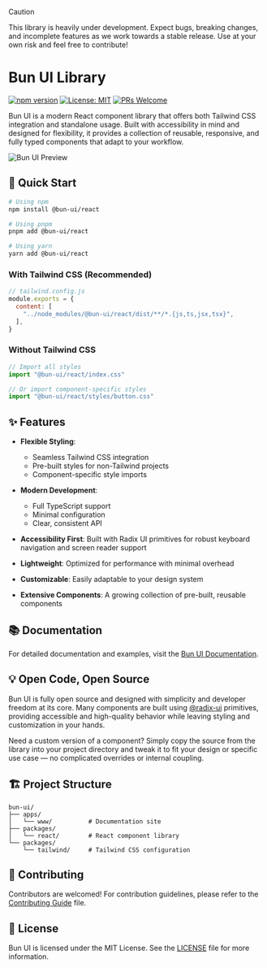 > [!CAUTION]
> This library is heavily under development. Expect bugs, breaking
> changes, and incomplete features as we work towards a stable release. Use at
> your own risk and feel free to contribute!

# Bun UI Library

[![npm version](https://img.shields.io/npm/v/@bun-ui/react.svg)](https://www.npmjs.com/package/@bun-ui/react)
[![License: MIT](https://img.shields.io/badge/License-MIT-yellow.svg)](https://opensource.org/licenses/MIT)
[![PRs Welcome](https://img.shields.io/badge/PRs-welcome-brightgreen.svg)](./CONTRIBUTING.md)

Bun UI is a modern React component library that offers both Tailwind CSS integration and standalone usage. Built with accessibility in mind and designed for flexibility, it provides a collection of reusable, responsive, and fully typed components that adapt to your workflow.

![Bun UI Preview](apps/www/public/preview.png)

## 🚀 Quick Start

```bash
# Using npm
npm install @bun-ui/react

# Using pnpm
pnpm add @bun-ui/react

# Using yarn
yarn add @bun-ui/react
```

### With Tailwind CSS (Recommended)

```js
// tailwind.config.js
module.exports = {
  content: [
    "../node_modules/@bun-ui/react/dist/**/*.{js,ts,jsx,tsx}",
  ],
}
```

### Without Tailwind CSS

```jsx
// Import all styles
import "@bun-ui/react/index.css"

// Or import component-specific styles
import "@bun-ui/react/styles/button.css"
```

## ✨ Features

- **Flexible Styling**: 
  - Seamless Tailwind CSS integration
  - Pre-built styles for non-Tailwind projects
  - Component-specific style imports

- **Modern Development**: 
  - Full TypeScript support
  - Minimal configuration
  - Clear, consistent API

- **Accessibility First**: Built with Radix UI primitives for robust keyboard navigation and screen reader support

- **Lightweight**: Optimized for performance with minimal overhead

- **Customizable**: Easily adaptable to your design system

- **Extensive Components**: A growing collection of pre-built, reusable components

## 📚 Documentation

For detailed documentation and examples, visit the [Bun UI Documentation](https://bun-ui.com/docs).

## 💡 Open Code, Open Source

Bun UI is fully open source and designed with simplicity and developer freedom at its core. Many components are built using [@radix-ui](https://www.radix-ui.com/primitives) primitives, providing accessible and high-quality behavior while leaving styling and customization in your hands.

Need a custom version of a component? Simply copy the source from the library into your project directory and tweak it to fit your design or specific use case — no complicated overrides or internal coupling.

## 🏗️ Project Structure

```
bun-ui/
├── apps/
│   └── www/          # Documentation site
├── packages/
│   └── react/        # React component library
└── packages/
    └── tailwind/     # Tailwind CSS configuration
```

## 🤝 Contributing

Contributors are welcomed! For contribution guidelines, please refer to the [Contributing Guide](./CONTRIBUTING.md) file.

## 🪪 License

Bun UI is licensed under the MIT License. See the [LICENSE](./LICENSE) file for more information.
